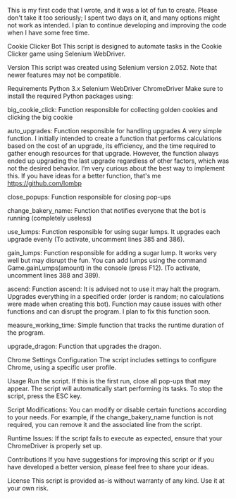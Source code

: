 This is my first code that I wrote, and it was a lot of fun to create. 
Please don't take it too seriously; I spent two days on it, and many options might not work as intended. 
I plan to continue developing and improving the code when I have some free time.





Cookie Clicker Bot
This script is designed to automate tasks in the Cookie Clicker game using Selenium WebDriver.

Version
This script was created using Selenium version 2.052. Note that newer features may not be compatible.

Requirements
Python 3.x
Selenium WebDriver
ChromeDriver
Make sure to install the required Python packages using:





big_cookie_click:
Function responsible for collecting golden cookies and clicking the big cookie

auto_upgrades:
Function responsible for handling upgrades
A very simple function. I initially intended to create a function that performs calculations based on the cost of an upgrade,
its efficiency, and the time required to gather enough resources for that upgrade. However, the function always ended up
upgrading the last upgrade regardless of other factors, which was not the desired behavior.
I’m very curious about the best way to implement this. If you have ideas for a better function, that's me https://github.com/Iombp

close_popups:
Function responsible for closing pop-ups

change_bakery_name: 
Function that notifies everyone that the bot is running (completely useless)

use_lumps:
Function responsible for using sugar lumps. It upgrades each upgrade evenly 
(To activate, uncomment lines 385 and 386).

gain_lumps:
Function responsible for adding a sugar lump. It works very well but may disrupt the fun.
You can add lumps using the command Game.gainLumps(amount) in the console (press F12).
(To activate, uncomment lines 388 and 389).

ascend:
Function ascend: It is advised not to use it may halt the program. 
Upgrades everything in a specified order (order is random; no calculations were made when creating this bot).
Function may cause issues with other functions and can disrupt the program.
I plan to fix this function soon.

measure_working_time: 
Simple function that tracks the runtime duration of the program.

upgrade_dragon: 
Function that upgrades the dragon.

Chrome Settings Configuration
The script includes settings to configure Chrome, using a specific user profile.


Usage
Run the script.
If this is the first run, close all pop-ups that may appear.
The script will automatically start performing its tasks.
To stop the script, press the ESC key.


Script Modifications: You can modify or disable certain functions according to your needs. For example, if the change_bakery_name function is not required, you can remove it and the associated line from the script.

Runtime Issues: If the script fails to execute as expected, ensure that your ChromeDriver is properly set up.

Contributions
If you have suggestions for improving this script or if you have developed a better version, please feel free to share your ideas.

License
This script is provided as-is without warranty of any kind. Use it at your own risk.

